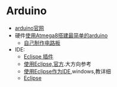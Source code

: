 # Arduino

* [arduino官网](http://arduino.cc/)
* 硬件[使用Atmega8搭建最简单的arduino](m8-ardunio)
  * [自己制作电路板](http://www.mitchellpage.com.au/research/?p=212)
* IDE:
  * [Eclispe 插件](http://eclipse.baeyens.it)
  * [使用Eclipse,官方](http://playground.arduino.cc/Code/Eclipse#Eclipse_and_additional_plugins).大方向参考
  * [使用Eclipse作为IDE](http://www.wikihow.com/Write-Arduino-Software-in-C),windows,教详细
  * [Eclipse](http://robertcarlsen.net/2009/10/31/arduino-in-eclipse-989)
